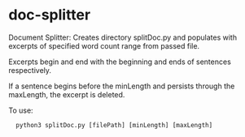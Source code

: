 # doc-splitter

Document Splitter: Creates directory splitDoc.py and populates with excerpts of specified word count range from passed file.

Excerpts begin and end with the beginning and ends of sentences respectively.

If a sentence begins before the minLength and persists through the maxLength, the excerpt is deleted.

To use:
  ```
	python3 splitDoc.py [filePath] [minLength] [maxLength]
  ```
